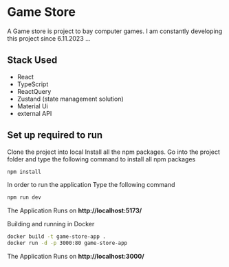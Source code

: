 # Game Store

A Game store is project to bay computer games.
I am constantly developing this project since 6.11.2023 ...

## Stack Used

- React
- TypeScript
- ReactQuery
- Zustand (state management solution)
- Material Ui
- external API

## Set up required to run

Clone the project into local
Install all the npm packages. Go into the project folder and type the following command to install all npm packages

```bash
npm install
```

In order to run the application Type the following command

```bash
npm run dev
```

The Application Runs on **http://localhost:5173/**

Building and running in Docker

```bash
docker build -t game-store-app .
docker run -d -p 3000:80 game-store-app
```

The Application Runs on **http://localhost:3000/**

